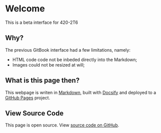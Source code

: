 # Welcome
This is a beta interface for 420-2T6

## Why?
The previous GitBook interface had a few limitations, namely:
- HTML code code not be inbeded directly into the Markdown;
- Images could not be resized at will;
  
## What is this page then?
This webpage is writen in [Markdown](https://www.markdownguide.org/), built with [Docsify](https://docsify.js.org/) and deployed to a [GitHub Pages](https://pages.github.com/) project.

## View Source Code
This page is open source. View [source code on GitHub](https://github.com/mau-jac/2W6-UI).
